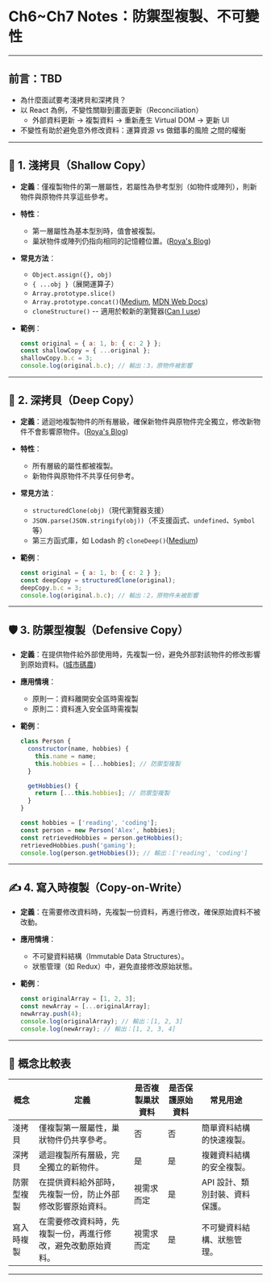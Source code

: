 # Ch6~Ch7 Notes：防禦型複製、不可變性

---

## 前言：TBD

- 為什麼面試要考淺拷貝和深拷貝？
- 以 React 為例，不變性關聯到畫面更新（Reconciliation）
  - 外部資料更新 -> 複製資料 -> 重新產生 Virtual DOM -> 更新 UI
- 不變性有助於避免意外修改資料：運算資源 vs 做錯事的風險 之間的權衡

---

## 🧱 1. 淺拷貝（Shallow Copy）

- **定義**：僅複製物件的第一層屬性，若屬性為參考型別（如物件或陣列），則新物件與原物件共享這些參考。

- **特性**：

  - 第一層屬性為基本型別時，值會被複製。
  - 巢狀物件或陣列仍指向相同的記憶體位置。([Roya's Blog][1])

- **常見方法**：

  - `Object.assign({}, obj)`
  - `{ ...obj }`（展開運算子）
  - `Array.prototype.slice()`
  - `Array.prototype.concat()`([Medium][2], [MDN Web Docs][3])
  - `cloneStructure()` -- 適用於較新的瀏覽器([Can I use][5])

- **範例**：

  ```javascript
  const original = { a: 1, b: { c: 2 } };
  const shallowCopy = { ...original };
  shallowCopy.b.c = 3;
  console.log(original.b.c); // 輸出：3，原物件被影響
  ```

---

## 🧱 2. 深拷貝（Deep Copy）

- **定義**：遞迴地複製物件的所有層級，確保新物件與原物件完全獨立，修改新物件不會影響原物件。([Roya's Blog][1])

- **特性**：

  - 所有層級的屬性都被複製。
  - 新物件與原物件不共享任何參考。

- **常見方法**：

  - `structuredClone(obj)`（現代瀏覽器支援）
  - `JSON.parse(JSON.stringify(obj))`（不支援函式、`undefined`、`Symbol` 等）
  - 第三方函式庫，如 Lodash 的 `cloneDeep()`([Medium][2])

- **範例**：

  ```javascript
  const original = { a: 1, b: { c: 2 } };
  const deepCopy = structuredClone(original);
  deepCopy.b.c = 3;
  console.log(original.b.c); // 輸出：2，原物件未被影響
  ```

---

## 🛡️ 3. 防禦型複製（Defensive Copy）

- **定義**：在提供物件給外部使用時，先複製一份，避免外部對該物件的修改影響到原始資料。([城市碼農][4])

- **應用情境**：

  - 原則一：資料離開安全區時需複製
  - 原則二：資料進入安全區時需複製

- **範例**：

  ```javascript
  class Person {
    constructor(name, hobbies) {
      this.name = name;
      this.hobbies = [...hobbies]; // 防禦型複製
    }

    getHobbies() {
      return [...this.hobbies]; // 防禦型複製
    }
  }

  const hobbies = ['reading', 'coding'];
  const person = new Person('Alex', hobbies);
  const retrievedHobbies = person.getHobbies();
  retrievedHobbies.push('gaming');
  console.log(person.getHobbies()); // 輸出：['reading', 'coding']
  ```

---

## ✍️ 4. 寫入時複製（Copy-on-Write）

- **定義**：在需要修改資料時，先複製一份資料，再進行修改，確保原始資料不被改動。

- **應用情境**：

  - 不可變資料結構（Immutable Data Structures）。
  - 狀態管理（如 Redux）中，避免直接修改原始狀態。

- **範例**：

  ```javascript
  const originalArray = [1, 2, 3];
  const newArray = [...originalArray];
  newArray.push(4);
  console.log(originalArray); // 輸出：[1, 2, 3]
  console.log(newArray); // 輸出：[1, 2, 3, 4]
  ```

---

## 🧾 概念比較表

| 概念       | 定義                                                         | 是否複製巢狀資料 | 是否保護原始資料 | 常見用途                       |     |
| ---------- | ------------------------------------------------------------ | ---------------- | ---------------- | ------------------------------ | --- |
| 淺拷貝     | 僅複製第一層屬性，巢狀物件仍共享參考。                       | 否               | 否               | 簡單資料結構的快速複製。       |     |
| 深拷貝     | 遞迴複製所有層級，完全獨立的新物件。                         | 是               | 是               | 複雜資料結構的安全複製。       |     |
| 防禦型複製 | 在提供資料給外部時，先複製一份，防止外部修改影響原始資料。   | 視需求而定       | 是               | API 設計、類別封裝、資料保護。 |     |
| 寫入時複製 | 在需要修改資料時，先複製一份，再進行修改，避免改動原始資料。 | 視需求而定       | 是               | 不可變資料結構、狀態管理。     |     |

---

[1]: https://awdr74100.github.io/2019-10-24-javascript-deepcopy/?utm_source=chatgpt.com "JavaScript 淺拷貝(Shallow Copy) 與深拷貝(Deep Copy) | Roya's Blog"
[2]: https://medium.com/version-1/cloning-an-object-in-javascript-shallow-copy-vs-deep-copy-fa8acd6681e9?utm_source=chatgpt.com 'Cloning an Object in Javascript: Shallow Copy vs. Deep Copy'
[3]: https://developer.mozilla.org/en-US/docs/Glossary/Deep_copy?utm_source=chatgpt.com 'Deep copy - MDN Web Docs Glossary: Definitions of Web-related ...'
[4]: https://www.programfarmer.com/articles/2021/javascript-shallow-copy-deep-copy?utm_source=chatgpt.com 'JS 中的淺拷貝(Shallow copy) 與深拷貝(Deep copy) 原理與實作'
[5]: https://caniuse.com/?search=structuredClone 'Can I use -- structuredClone'
